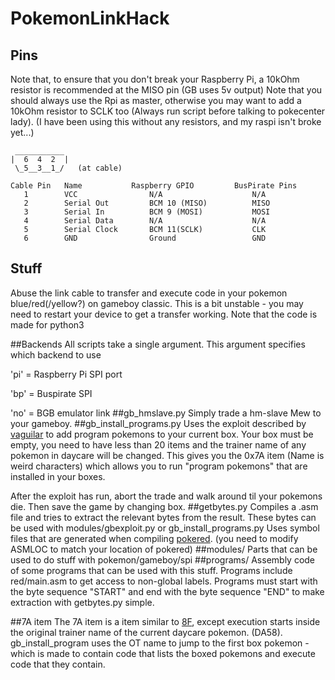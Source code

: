 PokemonLinkHack
===========================

## Pins
Note that, to ensure that you don't break your Raspberry Pi, a 10kOhm resistor
is recommended at the MISO pin (GB uses 5v output)
Note that you should always use the Rpi as master, otherwise you may want to
add a 10kOhm resistor to SCLK too (Always run script before talking to pokecenter lady).
(I have been using this without any resistors, and my raspi isn't broke yet...)

     ___________
    |  6  4  2  |
     \_5__3__1_/   (at cable)

    Cable Pin   Name           Raspberry GPIO         BusPirate Pins
       1        VCC                N/A                    N/A
       2        Serial Out         BCM 10 (MISO)          MISO
       3        Serial In          BCM 9 (MOSI)           MOSI
       4        Serial Data        N/A                    N/A
       5        Serial Clock       BCM 11(SCLK)           CLK
       6        GND                Ground                 GND
       
       
## Stuff
Abuse the link cable to transfer and execute code in your pokemon blue/red(/yellow?) on gameboy classic.
This is a bit unstable - you may need to restart your device to get a transfer working.
Note that the code is made for python3

##Backends
All scripts take a single argument. This argument specifies which backend to use

'pi' = Raspberry Pi SPI port

'bp' = Buspirate SPI

'no' = BGB emulator link
##gb_hmslave.py 
Simply trade a hm-slave Mew to your gameboy.
##gb_install_programs.py
Uses the exploit described by [vaguilar](http://vaguilar.js.org/posts/1/) to add program pokemons
to your current box. Your box must be empty, you need to have less than 20 items 
and the trainer name of any pokemon in daycare will be changed.
This gives you the 0x7A item (Name is weird characters) which 
allows you to run "program pokemons" that are installed in your boxes.

After the exploit has run, abort the trade and walk around til your pokemons die.
Then save the game by changing box.
##getbytes.py
Compiles a .asm file and tries to extract the relevant bytes from the result.
These bytes can be used with modules/gbexploit.py or gb_install_programs.py
Uses symbol files that are generated when compiling [pokered](https://github.com/iimarckus/pokered).
(you need to modify ASMLOC to match your location of pokered)
##modules/
Parts that can be used to do stuff with pokemon/gameboy/spi
##programs/
Assembly code of some programs that can be used with this stuff.
Programs include red/main.asm to get access to non-global labels.
Programs must start with the byte sequence "START" and end with the byte
sequence "END" to make extraction with getbytes.py simple.

##7A item
The 7A item is a item similar to [8F](http://forums.glitchcity.info/index.php/topic,6638.0.html), except execution starts inside
the original trainer name of the current daycare pokemon. (DA58).
gb_install_program uses the OT name to jump to the first box pokemon - which 
is made to contain code that lists the boxed pokemons and execute code that they
contain.
